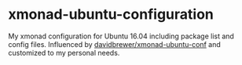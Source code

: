 xmonad-ubuntu-configuration
===========================

My xmonad configuration for Ubuntu 16.04 including package list and config files. Influenced by [davidbrewer/xmonad-ubuntu-conf](https://github.com/davidbrewer/xmonad-ubuntu-conf) and customized to my personal needs.